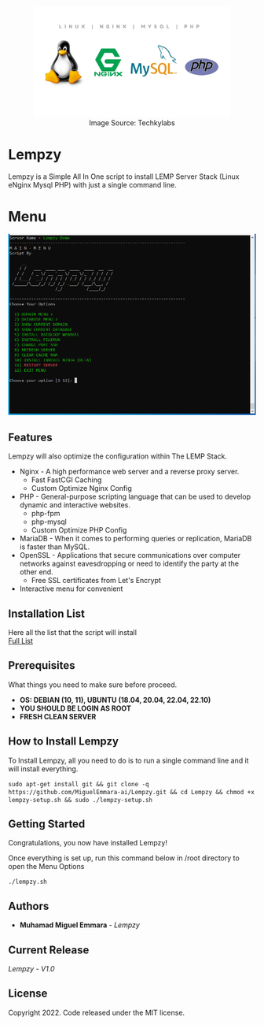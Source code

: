 <p align="center"><a href="[https://miguelemmara.me/](https://github.com/MiguelEmmara-ai/Lempzy)" target="_blank"><img src="https://raw.githubusercontent.com/MiguelEmmara-ai/Lempzy/development/logo/lemp.jpeg" width="400" alt="Lemp Logo"></a><br>Image Source: Techkylabs</p>

# Lempzy
Lempzy is a Simple All In One script to install LEMP Server Stack (Linux eNginx Mysql PHP) with just a single command line.

# Menu
![Lempzy](https://raw.githubusercontent.com/MiguelEmmara-ai/Lempzy/development/screenshots/Lempzy-main-menu.PNG "Main Menu")

## Features
Lempzy will also optimize the configuration within The LEMP Stack.
* Nginx - A high performance web server and a reverse proxy server.
  * Fast FastCGI Caching
  * Custom Optimize Nginx Config
* PHP - General-purpose scripting language that can be used to develop dynamic and interactive websites.
  * php-fpm
  * php-mysql
  * Custom Optimize PHP Config
* MariaDB - When it comes to performing queries or replication, MariaDB is faster than MySQL.
* OpenSSL - Applications that secure communications over computer networks against eavesdropping or need to identify the party at the other end.
  * Free SSL certificates from Let's Encrypt
* Interactive menu for convenient

## Installation List
Here all the list that the script will install
<br>
[Full List](https://github.com/MiguelEmmara-ai/Lempzy/blob/v1.0/full-list.txt)

## Prerequisites
What things you need to make sure before proceed.
* **OS: DEBIAN (10, 11), UBUNTU (18.04, 20.04, 22.04, 22.10)**
* **YOU SHOULD BE LOGIN AS ROOT**
* **FRESH CLEAN SERVER**

## How to Install Lempzy
To Install Lempzy, all you need to do is to run a single command line and it will install everything.

```
sudo apt-get install git && git clone -q https://github.com/MiguelEmmara-ai/Lempzy.git && cd Lempzy && chmod +x lempzy-setup.sh && sudo ./lempzy-setup.sh

```

## Getting Started
Congratulations, you now have installed Lempzy!

Once everything is set up, run this command below in /root directory to open the Menu Options
```
./lempzy.sh
```

## Authors
* **Muhamad Miguel Emmara** - *Lempzy*

## Current Release
*Lempzy - V1.0*

## License
Copyright 2022. Code released under the MIT license.